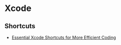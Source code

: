 # Xcode

## Shortcuts
* [Essential Xcode Shortcuts for More Efficient Coding](https://peterfriese.dev/posts/xcode-shortcuts/)
